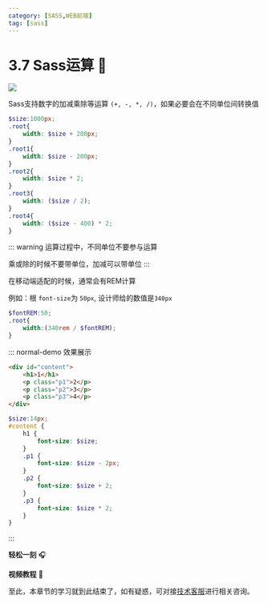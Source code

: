 ```yaml
---
category: [SASS,WEB前端]
tag: [sass]
---
```

# 3.7 Sass运算 :tada:

![](/images/sass/scss13.png)

Sass支持数字的加减乘除等运算 `(+, -, *, /)`，如果必要会在不同单位间转换值

```scss
$size:1000px;
.root{
    width: $size + 200px;
}
.root1{
    width: $size - 200px;
}
.root2{
    width: $size * 2;
}
.root3{
    width: ($size / 2);
}
.root4{
    width: ($size - 400) * 2;
}
```
::: warning 
运算过程中，不同单位不要参与运算

乘或除的时候不要带单位，加减可以带单位
:::

在移动端适配的时候，通常会有REM计算

例如：根 `font-size`为 `50px`, 设计师给的数值是`340px`

```scss
$fontREM:50;
.root{
    width:(340rem / $fontREM);
}
```


::: normal-demo 效果展示
```html
<div id="content">
    <h1>1</h1>
    <p class="p1">2</p>
    <p class="p2">3</p>
    <p class="p3">4</p>
</div>
```
```scss
$size:14px;
#content {
    h1 { 
        font-size: $size;
    }
    .p1 { 
        font-size: $size - 2px;
    }
    .p2 { 
        font-size: $size + 2;
    }
    .p3 { 
        font-size: $size * 2;
    }
}
```
:::















**轻松一刻** :headphones:
<AudioPlayer
  src="/mp3/7.mp3"
  title="音乐"
  poster="/mp3/7.jpg"
/>

**视频教程** :movie_camera:
<VideoPlayer
  src="https://cdn.cnbj1.fds.api.mi-img.com/mi-mall/97ac2dcc1367e03ac580204d6ca9a724.mp4"/>

至此，本章节的学习就到此结束了，如有疑惑，可对接[技术客服](https://work.weixin.qq.com/kfid/kfc8c0fd9b49c1f38b8)进行相关咨询。